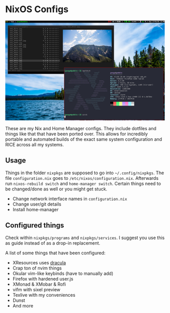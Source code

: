 # NixOS Configs

![Screenshot](./screenshots/ss1.png)

These are my Nix and Home Manager configs. They include dotfiles and things like
that that have been ported over. This allows for incredibly portable and
automated builds of the exact same system configuration and RICE across all my
systems.

## Usage

Things in the folder `nixpkgs` are supposed to go into `~/.config/nixpkgs`. The
file `configuration.nix` goes to `/etc/nixos/configuration.nix`. Afterwards run
`nixos-rebuild switch` and `home-manager switch`. Certain things need to be
changed/done as well or you might get stuck.

- Change network interface names in `configuration.nix`
- Change user/git details
- Install home-manager

## Configured things

Check within `nixpkgs/programs` and `nixpkgs/services`. I suggest you use this as 
guide instead of as a drop-in replacement.

A list of some things that have been configured:
- XResources uses [dracula](https://github.com/dracula/xresources)
- Crap ton of nvim things
- Okular vim-like keybinds (have to manually add)
- Firefox with hardened user.js
- XMonad & XMobar & Rofi
- vifm with sixel preview
- Texlive with my conveniences
- Dunst
- And more
